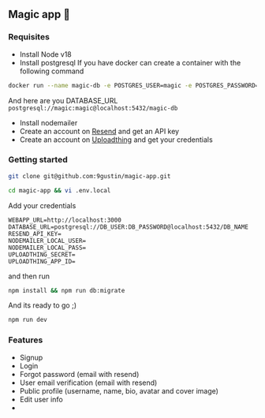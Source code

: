 ## Magic app 🔮

### Requisites
- Install Node v18
- Install postgresql
If you have docker can create a container with the following command
```BASH
docker run --name magic-db -e POSTGRES_USER=magic -e POSTGRES_PASSWORD=magic -e POSTGRES_DB=magic-db -p 5432:5432 -d postgres
```
And here are you DATABASE_URL `postgresql://magic:magic@localhost:5432/magic-db`
- Install nodemailer
- Create an account on [Resend](https://resend.com/) and get an API key
- Create an account on [Uploadthing](https://uploadthing.com/) and get your credentials

### Getting started

```BASH
git clone git@github.com:9gustin/magic-app.git
```

```BASH
cd magic-app && vi .env.local
```

Add your credentials
```ENV
WEBAPP_URL=http://localhost:3000
DATABASE_URL=postgresql://DB_USER:DB_PASSWORD@localhost:5432/DB_NAME
RESEND_API_KEY=
NODEMAILER_LOCAL_USER=
NODEMAILER_LOCAL_PASS=
UPLOADTHING_SECRET=
UPLOADTHING_APP_ID=
```
and then run
```BASH
npm install && npm run db:migrate
```

And its ready to go ;)
```BASH
npm run dev
```

### Features
 - Signup 
 - Login
 - Forgot password (email with resend)
 - User email verification (email with resend)
 - Public profile (username, name, bio, avatar and cover image)
 - Edit user info
 - 
